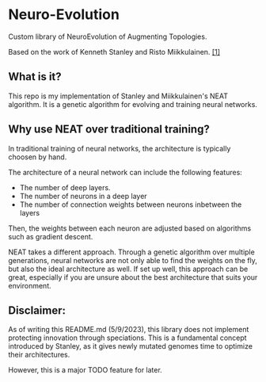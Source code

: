 # Neuro-Evolution
Custom library of NeuroEvolution of Augmenting Topologies.

Based on the work of Kenneth Stanley and Risto Miikkulainen. [[1]](https://nn.cs.utexas.edu/downloads/papers/stanley.cec02.pdf)

## What is it?
This repo is my implementation of Stanley and Miikkulainen's NEAT algorithm. 
It is a genetic algorithm for evolving and training neural networks.

## Why use NEAT over traditional training?
In traditional training of neural networks, the architecture is typically choosen by hand. 

The architecture of a neural network can include the following features:
  - The number of deep layers.
  - The number of neurons in a deep layer
  - The number of connection weights between neurons inbetween the layers

Then, the weights between each neuron are adjusted based on algorithms such as gradient descent.

NEAT takes a different approach. Through a genetic algorithm over multiple generations, neural networks are not only able to find the weights on the fly, but also the ideal architecture as well. If set up well, this approach can be great, especially if you are unsure about the best architecture that suits your environment.

## Disclaimer:

As of writing this README.md (5/9/2023), this library does not implement protecting innovation through speciations.
This is a fundamental concept introduced by Stanley, as it gives newly mutated genomes time to optimize their architectures.

However, this is a major TODO feature for later.
